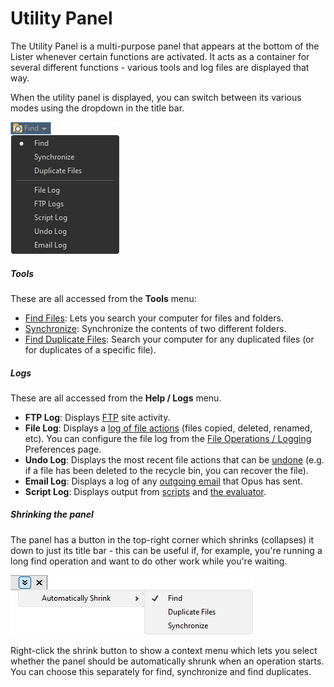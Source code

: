 # Utility Panel

The Utility Panel is a multi-purpose panel that appears at the bottom of the Lister whenever certain functions are activated. It acts as a container for several different functions - various tools and log files are displayed that way.

When the utility panel is displayed, you can switch between its various modes using the dropdown in the title bar.

![](/Manual/images/media/13/utility_pane_dropdown.png)

##### Tools

These are all accessed from the **Tools** menu:

- [Find Files](../searching_and_filtering/find_files/README.md): Lets you search your computer for files and folders.
- [Synchronize](/Manual/file_operations/copying_moving_and_deleting_files/copying_updated_files/synchronize.md): Synchronize the contents of two different folders.
- [Find Duplicate Files](/Manual/additional_functionality/duplicate_file_finder.md): Search your computer for any duplicated files (or for duplicates of a specific file).

##### Logs

These are all accessed from the **Help / Logs** menu.

- **FTP Log**: Displays [FTP](/Manual/ftp/README.md) site activity.
- **File Log**: Displays a [log of file actions](/Manual/file_operations/tracking_and_undoing_file_operations.md) (files copied, deleted, renamed, etc). You can configure the file log from the [File Operations / Logging](/Manual/preferences/preferences_categories/file_operations/logging.md) Preferences page.
- **Undo Log**: Displays the most recent file actions that can be [undone](/Manual/file_operations/tracking_and_undoing_file_operations.md) (e.g. if a file has been deleted to the recycle bin, you can recover the file).
- **Email Log**: Displays a log of any [outgoing email](/Manual/preferences/preferences_categories/internet/email.md) that Opus has sent.
- **Script Log**: Displays output from [scripts](/Manual/scripting/README.md) and [the evaluator](/Manual/evaluator/README.md).

##### Shrinking the panel

The panel has a button in the top-right corner which shrinks (collapses) it down to just its title bar - this can be useful if, for example, you're running a long find operation and want to do other work while you're waiting.

![](/Manual/images/media/13/utilpane_shrink.png)

Right-click the shrink button to show a context menu which lets you select whether the panel should be automatically shrunk when an operation starts. You can choose this separately for find, synchronize and find duplicates.
